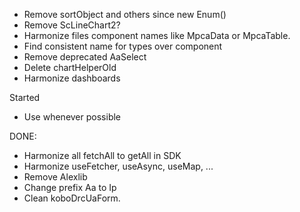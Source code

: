 - Remove sortObject and others since new Enum()
- Remove ScLineChart2?
- Harmonize files component names like MpcaData or MpcaTable.
- Find consistent name for types over component
- Remove deprecated AaSelect
- Delete chartHelperOld
- Harmonize dashboards

Started

- Use <TableInput/> whenever possible

DONE:

- Harmonize all fetchAll to getAll in SDK
- Harmonize useFetcher, useAsync, useMap, ...
- Remove Alexlib
- Change prefix Aa to Ip
- Clean koboDrcUaForm. 
